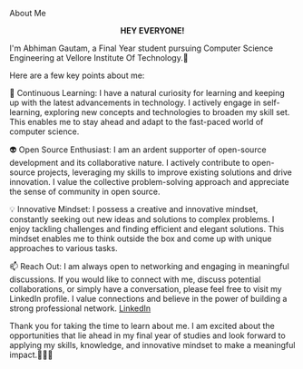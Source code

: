 About Me
<p align="center"><b>HEY EVERYONE!</b></p>
I'm Abhiman Gautam, a Final Year student pursuing Computer Science Engineering at Vellore Institute Of Technology.🙏

Here are a few key points about me:

🌱 Continuous Learning: I have a natural curiosity for learning and keeping up with the latest advancements in technology. I actively engage in self-learning, exploring new concepts and technologies to broaden my skill set. This enables me to stay ahead and adapt to the fast-paced world of computer science.

👽 Open Source Enthusiast: I am an ardent supporter of open-source development and its collaborative nature. I actively contribute to open-source projects, leveraging my skills to improve existing solutions and drive innovation. I value the collective problem-solving approach and appreciate the sense of community in open source.

💡 Innovative Mindset: I possess a creative and innovative mindset, constantly seeking out new ideas and solutions to complex problems. I enjoy tackling challenges and finding efficient and elegant solutions. This mindset enables me to think outside the box and come up with unique approaches to various tasks.

📫 Reach Out: I am always open to networking and engaging in meaningful discussions. If you would like to connect with me, discuss potential collaborations, or simply have a conversation, please feel free to visit my LinkedIn profile. I value connections and believe in the power of building a strong professional network.
[LinkedIn](https://www.linkedin.com/in/abhiman-gautam-3b20671ba/)

Thank you for taking the time to learn about me. I am excited about the opportunities that lie ahead in my final year of studies and look forward to applying my skills, knowledge, and innovative mindset to make a meaningful impact.👻🎶😊



